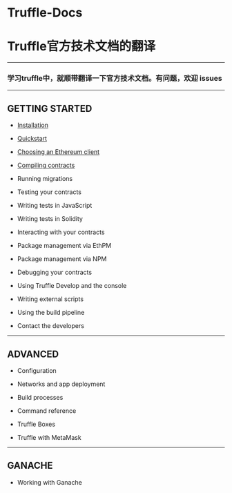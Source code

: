 # Truffle-Docs

# Truffle官方技术文档的翻译

--------------------------------------------------------------------------------------------------------------------

### 学习truffle中，就顺带翻译一下官方技术文档。有问题，欢迎 issues


--------------------------------------------------------------------------------------------------------------------


## GETTING STARTED

* [Installation](https://github.com/xianfeng92/Truffle-Docs/blob/master/pages/Installation.md)

* [Quickstart](https://github.com/xianfeng92/Truffle-Docs/blob/master/pages/Quickstart.md)

* [Choosing an Ethereum client](https://github.com/xianfeng92/Truffle-Docs/blob/master/pages/EthereumClient.md)

* [Compiling contracts](https://github.com/xianfeng92/Truffle-Docs/blob/master/pages/CompilingContracts.md)

* Running migrations

* Testing your contracts

* Writing tests in JavaScript

* Writing tests in Solidity

* Interacting with your contracts

* Package management via EthPM

* Package management via NPM

* Debugging your contracts

* Using Truffle Develop and the console

* Writing external scripts

* Using the build pipeline

* Contact the developers


-------------------------------------------------------------------------------------------------------------------------


## ADVANCED

* Configuration

* Networks and app deployment

* Build processes

* Command reference

* Truffle Boxes

* Truffle with MetaMask

---------------------------------------------------------------------------------------------------------------------------

## GANACHE

* Working with Ganache






























